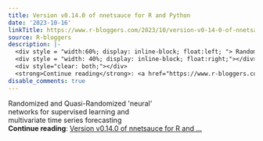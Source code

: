 ```yaml
---
title: Version v0.14.0 of nnetsauce for R and Python
date: '2023-10-16'
linkTitle: https://www.r-bloggers.com/2023/10/version-v0-14-0-of-nnetsauce-for-r-and-python/
source: R-bloggers
description: |-
  <div style = "width:60%; display: inline-block; float:left; "> Randomized and Quasi-Randomized 'neural' networks for supervised learning and multivariate time series forecasting</div>
  <div style = "width: 40%; display: inline-block; float:right;"></div>
  <div style="clear: both;"></div>
  <strong>Continue reading</strong>: <a href="https://www.r-bloggers.com/2023/10/version-v0-14-0-of-nnetsauce-for-r-and-python/">Version v0.14.0 of nnetsauce for R and ...
disable_comments: true
---
```

<div style = "width:60%; display: inline-block; float:left; "> Randomized and Quasi-Randomized 'neural' networks for supervised learning and multivariate time series forecasting</div>
<div style = "width: 40%; display: inline-block; float:right;"></div>
<div style="clear: both;"></div>
<strong>Continue reading</strong>: <a href="https://www.r-bloggers.com/2023/10/version-v0-14-0-of-nnetsauce-for-r-and-python/">Version v0.14.0 of nnetsauce for R and ...